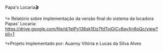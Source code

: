 Papa's Locaria🎬

↪︎ Relatório sobre implementação da versão final do sistema da locadora Papas' Locaria: https://drive.google.com/file/d/1elPy136sk1Eiz7fdTojOiCv8ayXn8oQc/view?pli=1

 ↪︎Projeto Implementado por: Auanny Vitória e Lucas da Silva Alves
        
